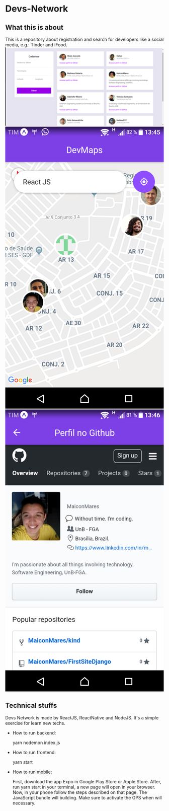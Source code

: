 # Devs-Network
## What this is about
This is a repository about registration and search for developers like a social media, e.g.: Tinder and iFood.
<img src="./assets/image1.png">
<img src="./assets/image2.png">
<img src="./assets/image3.png">

## Technical stuffs
Devs Network is made by ReactJS, ReactNative and NodeJS. It's a simple exercise for learn new techs. 
<ul>
    <li>How to run backend:
        <p>yarn nodemon index.js</p>
    </li>
    <li>How to run frontend:
        <p>yarn start</p>
    </li>
    <li>How to run mobile:
        <p>First, download the app Expo in Google Play Store or Apple Store. After, run yarn start in your terminal, a new page will open in your browser. Now, in your phone follow the steps described on that page. The JavaScript bundle will building. Make sure to activate the GPS when will necessary.</p>
    </li>
</ul>